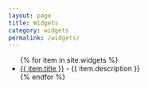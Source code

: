 ```yaml
---
layout: page
title: Widgets
category: widgets
permalink: /widgets/
---
```




<ul>
{% for item in site.widgets %}
  <li><a href="{{ item.url }}">{{ item.title }}</a>
    - {{ item.description }}
  </li>
{% endfor %}
</ul>